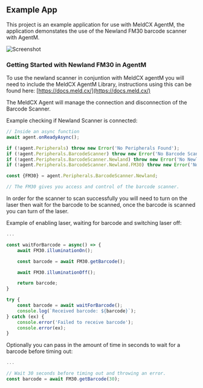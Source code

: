 ## Example App

This project is an example application for use with MeldCX AgentM, the application demonstates the use of the Newland FM30 barcode scanner with AgentM.

![Screenshot](https://github.com/meldcx/peripheral-newland-fm30-example-app/raw/master/screen_shit.png)

### Getting Started with Newland FM30 in AgentM

To use the newland scanner in conjuntion with MeldCX agentM you will need to include the MeldCX AgentM Library, instructions using this can be found here: [https://docs.meld.cx/](https://docs.meld.cx/)

The MeldCX Agent will manage the connection and disconnection of the Barcode Scanner.

Example checking if Newland Scanner is connected:

```javascript
// Inside an async function
await agent.onReadyAsync();

if (!agent.Peripherals) throw new Error('No Peripherals Found');
if (!agent.Peripherals.BarcodeScanner) throw new Error('No Barcode Scanner Found');
if (!agent.Peripherals.BarcodeScanner.Newland) throw new Error('No Newland Scanners found');
if (!agent.Peripherals.BarcodeScanner.Newland.FM30) throw new Error('No Newland FM30 Scanner found');

const {FM30} = agent.Peripherals.BarcodeScanner.Newland;

// The FM30 gives you access and control of the barcode scanner.
```

In order for the scanner to scan successfully you will need to turn on the laser then wait for the barcode to be scanned, once the barcode is scanned you can turn of the laser.

Example of enabling laser, waiting for barcode and switching laser off:

```javascript
...

const waitForBarcode = async() => {
    await FM30.illuminationOn();

    const barcode = await FM30.getBarcode();

    await FM30.illuminationOff();

    return barcode;
}

try {
    const barcode = await waitForBarcode();
    console.log(`Received barcode: ${barcode}`);
} catch (ex) {
    console.error('Failed to receive barcode');
    console.error(ex);
}
```

Optionally you can pass in the amount of time in seconds to wait for a barcode before timing out:

```javascript
...

// Wait 30 seconds before timing out and throwing an error.
const barcode = await FM30.getBarcode(30);

```

